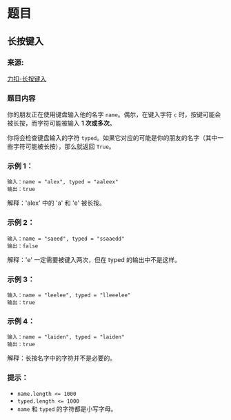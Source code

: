 # 题目

## 长按键入

### 来源:

[力扣-长按键入](https://leetcode-cn.com/problems/long-pressed-name/)

### 题目内容

你的朋友正在使用键盘输入他的名字 `name`。偶尔，在键入字符 `c` 时，按键可能会被长按，而字符可能被输入 **1 次或多次**。

你将会检查键盘输入的字符 `typed`。如果它对应的可能是你的朋友的名字（其中一些字符可能被长按），那么就返回 `True`。

### 示例 1：

```plaintext
输入：name = "alex", typed = "aaleex"
输出：true
```

解释：'alex' 中的 'a' 和 'e' 被长按。

### 示例 2：

```plaintext
输入：name = "saeed", typed = "ssaaedd"
输出：false
```

解释：'e' 一定需要被键入两次，但在 typed 的输出中不是这样。

### 示例 3：

```plaintext
输入：name = "leelee", typed = "lleeelee"
输出：true
```

### 示例 4：

```plaintext
输入：name = "laiden", typed = "laiden"
输出：true
```

解释：长按名字中的字符并不是必要的。

### 提示：

- `name.length <= 1000`
- `typed.length <= 1000`
- `name` 和 `typed` 的字符都是小写字母。
